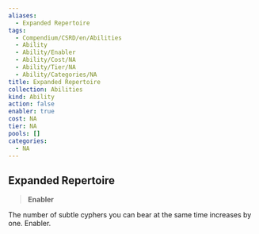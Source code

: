 ```yaml
---
aliases:
  - Expanded Repertoire
tags:
  - Compendium/CSRD/en/Abilities
  - Ability
  - Ability/Enabler
  - Ability/Cost/NA
  - Ability/Tier/NA
  - Ability/Categories/NA
title: Expanded Repertoire
collection: Abilities
kind: Ability
action: false
enabler: true
cost: NA
tier: NA
pools: []
categories:
  - NA
---
```

## Expanded Repertoire  
>**Enabler**
  
The number of subtle cyphers you can bear at the same time increases by one. Enabler.